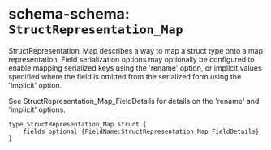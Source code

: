 # schema-schema: `StructRepresentation_Map`

StructRepresentation_Map describes a way to map a struct type onto a map
representation. Field serialization options may optionally be configured to
enable mapping serialized keys using the 'rename' option, or implicit values
specified where the field is omitted from the serialized form using the
'implicit' option.

See StructRepresentation_Map_FieldDetails for details on the 'rename' and
'implicit' options.


```ipldsch
type StructRepresentation_Map struct {
	fields optional {FieldName:StructRepresentation_Map_FieldDetails}
}
```
